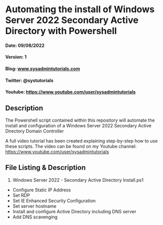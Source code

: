 # Automating the install of Windows Server 2022 Secondary Active Directory with Powershell
#### Date: 09/08/2022
#### Version: 1
#### Blog: www.sysadmintutorials.com
#### Twitter: @systutorials
#### Youtube: https://www.youtube.com/user/sysadmintutorials

## Description

The Powershell script contained within this repository will automate the install and configuration of a Windows Server 2022 Secondary Active Directory Domain Controller

A full video tutorial has been created explaining step-by-step how to use these scripts. The video can be found on my Youtube channel: https://www.youtube.com/user/sysadmintutorials

## File Listing & Description
1.  Windows Server 2022 - Secondary Active Directory Install.ps1 

- Configure Static IP Address
- Set RDP
- Set IE Enhanced Security Configuration
- Set server hostname
- Install and configure Active Directory including DNS server
- Add DNS scavenging
